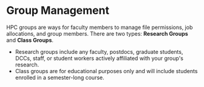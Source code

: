 # Group Management

HPC groups are ways for faculty members to manage file permissions, job allocations, and group members. There are two types: **Research Groups** and **Class Groups**.

* Research groups include any faculty, postdocs, graduate students, DCCs, staff, or student workers actively affiliated with your group's research. 
* Class groups are for educational purposes only and will include students enrolled in a semester-long course.

